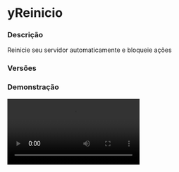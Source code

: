 # yReinicio
<secondary-label ref="management"/>

### Descrição
Reinicie seu servidor automaticamente e bloqueie ações

### Versões
<secondary-label ref="1.8"/>
<secondary-label ref="1.9"/>
<secondary-label ref="1.10"/>
<secondary-label ref="1.11"/>
<secondary-label ref="1.12"/>
<secondary-label ref="1.13"/>
<secondary-label ref="1.14"/>
<secondary-label ref="1.15"/>
<secondary-label ref="1.16"/>
<secondary-label ref="1.17"/>
<secondary-label ref="1.18"/>
<secondary-label ref="1.19"/>
<secondary-label ref="1.20"/>
<secondary-label ref="1.21"/>

### Demonstração
<video src="//www.youtube.com/watch?v=Pp1HeIrgqS4"/>


<chapter title="Comandos" id="commands" collapsible="true">
<code-block lang="plain text">/reinicio forcar - Forçar o início de um reinício
/reinicio editar - Editar um reinício
/reinicio cancelar - Cancelar um reinício
/reinicio reload - Recarrega as configurações</code-block>
</chapter>

<chapter title="Permissões" id="permissions" collapsible="true">
<code-block lang="plain text">yreinicio.usar - Permissão para o /reinicio
yreinicio.chat.bypass - Permissão para o bypass de falar no chat
yreinicio.colocar.bypass - Permissão para o bypass de colocar blocos
yreinicio.comando.bypass - Permissão para o bypass de enviar comandos
yreinicio.dropar.bypass - Permissão para o bypass de dropar itens
yreinicio.enderpearl.bypass - Permissão para o bypass de jogar enderpearl
yreinicio.interagir.bypass - Permissão para o bypass de interagir em blocos bloqueados
yreinicio.pegar.bypass - Permissão para o bypass de pegar itens
yreinicio.quebrar.bypass - Permissão para o bypass de quebrar blocos</code-block>
</chapter>

## Configuração
<primary-label ref="config"/>
Confira os arquivos de configuração deste plugin e revise os detalhes para garantir uma implementação correta.

<chapter title="Arquivos de Configuração" collapsible="true">
<chapter title="Estrutura do diretório" collapsible="false">
<code-block lang="plain text" ignore-vars="true">
Estrutura do diretório:
└── yReinicio/
    ├── menus/
    │    └── principal.yml
    ├── reinicios/
    │    └── manha.yml
    ├── config.yml
    └── discord.yml
</code-block>
</chapter>

<chapter title="menus" collapsible="true">
<chapter title="principal.yml" collapsible="true">
<code-block lang="yaml" ignore-vars="true">
<![CDATA[
Nome: '&7Editar {reinicio}'
Tamanho: 36
Chat slot: 19
Colocar slot: 20
Quebrar slot: 21
Pegar slot: 22
Dropar slot: 23
Comandos slot: 24
Enderpearl slot: 25
Pvp slot: 28
Itens:
 Chat Ativado:
  CustomSkull: false
  URL: ''
  ID: 160
  Data: 5
  Glow: false
  Name: '&fChat'
  Lore:
  - '&7Estado: &aLigado'
 Chat Desativado:
  CustomSkull: false
  URL: ''
  ID: 160
  Data: 14
  Glow: false
  Name: '&fChat'
  Lore:
  - '&7Estado: &cDesligado'
 Colocar Ativado:
  CustomSkull: false
  URL: ''
  ID: 160
  Data: 5
  Glow: false
  Name: '&fColocar'
  Lore:
  - '&7Estado: &aLigado'
 Colocar Desativado:
  CustomSkull: false
  URL: ''
  ID: 160
  Data: 14
  Glow: false
  Name: '&fColocar'
  Lore:
  - '&7Estado: &cDesligado'
 Quebrar Ativado:
  CustomSkull: false
  URL: ''
  ID: 160
  Data: 5
  Glow: false
  Name: '&fQuebrar'
  Lore:
  - '&7Estado: &aLigado'
 Quebrar Desativado:
  CustomSkull: false
  URL: ''
  ID: 160
  Data: 14
  Glow: false
  Name: '&fQuebrar'
  Lore:
  - '&7Estado: &cDesligado'
 Pegar Ativado:
  CustomSkull: false
  URL: ''
  ID: 160
  Data: 5
  Glow: false
  Name: '&fPegar'
  Lore:
  - '&7Estado: &aLigado'
 Pegar Desativado:
  CustomSkull: false
  URL: ''
  ID: 160
  Data: 14
  Glow: false
  Name: '&fPegar'
  Lore:
  - '&7Estado: &cDesligado'
 Dropar Ativado:
  CustomSkull: false
  URL: ''
  ID: 160
  Data: 5
  Glow: false
  Name: '&fDropar'
  Lore:
  - '&7Estado: &aLigado'
 Dropar Desativado:
  CustomSkull: false
  URL: ''
  ID: 160
  Data: 14
  Glow: false
  Name: '&fDropar'
  Lore:
  - '&7Estado: &cDesligado'
 Comandos Ativado:
  CustomSkull: false
  URL: ''
  ID: 160
  Data: 5
  Glow: false
  Name: '&fComandos'
  Lore:
  - '&7Estado: &aLigado'
 Comandos Desativado:
  CustomSkull: false
  URL: ''
  ID: 160
  Data: 14
  Glow: false
  Name: '&fComandos'
  Lore:
  - '&7Estado: &cDesligado'
 Enderpearl Ativado:
  CustomSkull: false
  URL: ''
  ID: 160
  Data: 5
  Glow: false
  Name: '&fEnderpearl'
  Lore:
  - '&7Estado: &aLigado'
 Enderpearl Desativado:
  CustomSkull: false
  URL: ''
  ID: 160
  Data: 14
  Glow: false
  Name: '&fEnderpearl'
  Lore:
  - '&7Estado: &cDesligado'
 Pvp Ativado:
  CustomSkull: false
  URL: ''
  ID: 160
  Data: 5
  Glow: false
  Name: '&fPvP'
  Lore:
  - '&7Estado: &aLigado'
 Pvp Desativado:
  CustomSkull: false
  URL: ''
  ID: 160
  Data: 14
  Glow: false
  Name: '&fPvP'
  Lore:
  - '&7Estado: &cDesligado'
# Itens customizados
CustomItens: {}
#VOCÊ PODE ENFEITAR SEU MENU CRIANDO OUTROS ITENS EM CustomItens :)
]]>
</code-block>
</chapter>

</chapter>

<chapter title="reinicios" collapsible="true">
<chapter title="manha.yml" collapsible="true">
<code-block lang="yaml" ignore-vars="true">
<![CDATA[
# Habilitar comandos
Comandos: true
# Lista de comandos bloqueados
# coloque minúsculo
Comandos bloqueados:
  - '/pl'
# Lista de blocos que você não poderá interagir
# Recomendados:
# TRAPPED_CHEST(baú com trap), CHEST(baú), ENDERCHEST(baú do fim), ANVIL(bigorna), WORKBENCH(mesa de trabalho),
# ENCHANTMENT_TABLE(mesa de encantamento), FURNACE(fornalha), DISPENSER, DROPPER, BEACON, LEVER(alavanca), STONE_BUTTON(botão de pedra), WOOD_BUTTON(botão de madeira)
Interagir bloqueados:
  - 'TRAPPED_CHEST'
  - 'CHEST'
  - 'ENDERCHEST'
  - 'ANVIL'
  - 'WORKBENCH'
  - 'ENCHANTMENT_TABLE'
  - 'FURNACE'
  - 'DISPENSER'
  - 'DROPPER'
  - 'BEACON'
  - 'LEVER'
  - 'STONE_BUTTON'
  - 'WOOD_BUTTON'
# Habilitar jogar enderpearl
Enderpearl: false
# Habilitar falar no chat
Chat: false
# Habilitar dropar itens
Dropar: false
# Habilitar pegar itens
Pegar: false
# Habilitar colocar blocos
Colocar: false
# Habilitar quebrar blocos
Quebrar: false
# Habilitar mexer no inventário
MexerInventario: true
# Lista de comandos que serão executados ao começar o reinicio
Comandos executar:
  - 'save-all'
]]>
</code-block>
</chapter>

</chapter>

<chapter title="config.yml" collapsible="true">
<code-block lang="yaml" ignore-vars="true">
<![CDATA[
# Comandos e aliases do plugin
Comando:
  Comando: 'reinicio'
  Aliases: [ reiniciar ]

# Opções gerais do plugin
Opcoes:
  # Tempo que o servidor irá demorar para reiniciar após o reinício começar
  # em segundos
  Tempo: 180
  # Ativar o modo enviar para outro servidor
  Bungeecord: true
  # Lista de lobbies
  Lobby list: [ 'lobby' ]
  # Comandos que serão executados ao ligar o servidor
  Comandos start: [ 'alerta Servidor ligado!' ]

# Autostart do restart
Autostart:
  horario1:
    # nome do arquivo da pasta reinicios sem o .yml
    Tipo: 'manha'
    # todos, segunda, terca, quarta, quinta, sexta, sabado, domingo
    # dia-hora-minuto-segundo
    Horario: 'todos-00:00:01'

# Mensagens gerais do plugin
Mensagens:
  Permissao: '&cVocê não tem permissão para isto.'
  Comandos: |
    &cComandos disponíveis:
    &f> &c/reinicio forcar <tipo>
    &f> &c/reinicio editar <tipo>
    &f> &c/reinicio cancelar
  Existe: '&cEste tipo não existe. Disponíveis: &7{tipos}&c.'
  Nao esta: '&cNão está ocorrendo nenhum reinício.'
  Ja esta: '&cJá está ocorrendo um reinício.'
  Enviado: '&cO servidor que você estava está reiniciando, por isso te enviamos ao lobby.'
  Kick: '&c&lyStore<nl><nl>&c&lSERVIDOR REINICIANDO<nl><nl>'
  Parou: '&cVocê parou o reinício.'
  Comecou: '&aVocê começou o reinício.'
  Quebrar: '&cVocê não pode quebrar blocos enquanto o servidor estiver em modo de reinício.'
  Colocar: '&cVocê não pode colocar blocos enquanto o servidor estiver em modo de reinício.'
  Pegar: '&cVocê não pode pegar itens enquanto o servidor estiver em modo de reinício.'
  Dropar: '&cVocê não pode dropar itens enquanto o servidor estiver em modo de reinício.'
  Enderpearl: '&cVocê não pode jogar enderpearls enquanto o servidor estiver em modo de reinício.'
  Comandos block: '&cVocê não pode executar comandos enquanto o servidor estiver em modo de reinício.'
  Comando: '&cVocê não pode executar este comando enquanto o servidor estiver em modo de reinício.'
  Interagir: '&cVocê não pode interagir com este bloco enquanto o servidor estiver em modo de reinício.'
  Chat: '&cVocê não pode enviar mensagens enquanto o servidor estiver em modo de reinício.'
  Pvp: '&cVocê não pode entrar em pvp enquanto o servidor estiver em modo de reinício.'
  MexerInventario: '&cVocê não pode mexer no inventário enquanto o servidor estiver em modo de reinício.'
  Cancelado:
    - ''
    - '&b[REINICIO] &fUm administrador cancelou o reinício.'
    - ''
  Iniciado:
    - ''
    - '&b[REINICIO] &fO servidor irá reiniciar em &b3 minutos&f.'
    - ''

# Anuncios de restart de acordo aos segundos
Anuncios:
  - '120,<nl>&b[REINICIO] &fO servidor irá reiniciar em &b2 minutos&f.<nl>&r'
  - '60,<nl>&b[REINICIO] &fO servidor irá reiniciar em &b1 minuto&f.<nl>&r'
  - '30,<nl>&b[REINICIO] &fO servidor irá reiniciar em &b30 segundos&f.<nl>&r'
  - '15,<nl>&b[REINICIO] &fO servidor irá reiniciar em &b15 segundos&f.<nl>&r'
  - '5,<nl>&b[REINICIO] &fO servidor irá reiniciar em &b5 segundos&f.<nl>&r'
  - '4,<nl>&b[REINICIO] &fO servidor irá reiniciar em &b4 segundos&f.<nl>&r'
  - '3,<nl>&b[REINICIO] &fO servidor irá reiniciar em &b3 segundos&f.<nl>&r'
  - '2,<nl>&b[REINICIO] &fO servidor irá reiniciar em &b2 segundos&f.<nl>&r'
  - '1,<nl>&b[REINICIO] &fO servidor irá reiniciar em &b1 segundo&f.<nl>&r'

# Anuncios de restart de acordo aos segundos (na actionbar)
Actionbar:
  - '120,&b[REINICIO] &fO servidor irá reiniciar em &b2 minutos&f.&r'
  - '60,&b[REINICIO] &fO servidor irá reiniciar em &b1 minuto&f.&r'
  - '30,&b[REINICIO] &fO servidor irá reiniciar em &b30 segundos&f.&r'
  - '15,&b[REINICIO] &fO servidor irá reiniciar em &b15 segundos&f.&r'
  - '5,&b[REINICIO] &fO servidor irá reiniciar em &b5 segundos&f.&r'
  - '4,&b[REINICIO] &fO servidor irá reiniciar em &b4 segundos&f.&r'
  - '3,&b[REINICIO] &fO servidor irá reiniciar em &b3 segundos&f.&r'
  - '2,&b[REINICIO] &fO servidor irá reiniciar em &b2 segundos&f.&r'
  - '1,&b[REINICIO] &fO servidor irá reiniciar em &b1 segundo&f.&r'

# Sons que serão enviados de acordo aos segundos
Sons:
  - '120,NOTE_STICKS'
  - '60,NOTE_STICKS'
  - '30,NOTE_STICKS'
  - '15,NOTE_STICKS'
  - '5,NOTE_STICKS'
  - '4,NOTE_STICKS'
  - '3,NOTE_STICKS'
  - '2,NOTE_STICKS'
  - '1,NOTE_PLING'

# Anúncios que serão enviados ao discord de acordo aos segundos
Discord:
  - '60,aviso1'

# Comandos que serão executados de acordo aos segundos
Comandos:
  - '5,alerta Reiniciando em 5s...'
]]>
</code-block>
</chapter>

<chapter title="discord.yml" collapsible="true">
<code-block lang="yaml" ignore-vars="true">
<![CDATA[
Options:
  URL: ''
  Username: 'yReinicio'
  Ativar: false
  # Enviar um webhook no discord assim que o plugin ligar
  LoadWebhook:
    Ativar: false
    Anuncio: 'online'
Embeds:
  aviso1:
    Title: 'Servidor reiniciando em 1 minuto...'
    Thumbnail: ''
    Color: '#fff'
    Content: '@everyone'
    Footer:
      Text: 'Todos os direitos reservados'
      Image: ''
    Fields:
      reiniciando:
        Inline: false
        Header: 'Reiniciando em'
        Content: '1 minuto'
      server:
        Inline: false
        Header: 'Servidor'
        Content: 'RankUP'
      data:
        Inline: false
        Header: 'Data'
        Content: '{data} - {hora}'
  online:
    Title: 'Servidor online!'
    Thumbnail: ''
    Color: '#fff'
    Content: 'Estamos online novamente!\n@everyone'
    Footer:
      Text: 'Todos os direitos reservados'
      Image: ''
    Fields:
      server:
        Inline: false
        Header: 'Servidor'
        Content: 'RankUP'
      data:
        Inline: false
        Header: 'Data'
        Content: '{data} - {hora}'
]]>
</code-block>
</chapter>

</chapter>


## Erros comuns
<primary-label ref="errors"/>

Antes de configurar o plugin, revise os pontos listados aqui para evitar problemas frequentes durante a configuração.

<seealso style="cards">
    <category ref="wrs">
        <a href="yplugins.md"></a>        <a href="https://ystoreplugins.com.br/plugins/detalhes/80-yReinicio">Site do plugin yReinicio</a>
    </category>
</seealso>